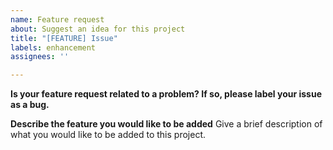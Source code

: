 ```yaml
---
name: Feature request
about: Suggest an idea for this project
title: "[FEATURE] Issue"
labels: enhancement
assignees: ''

---
```


**Is your feature request related to a problem? If so, please label your issue as a bug.**

**Describe the feature you would like to be added**
Give a brief description of what you would like to be added to this project.
